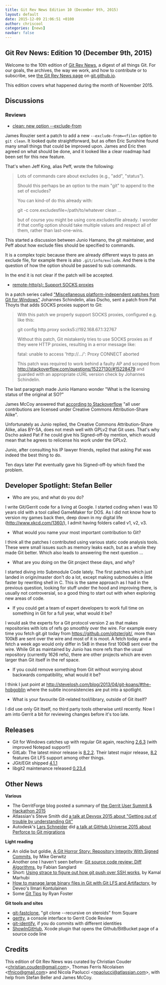 ```yaml
---
title: Git Rev News Edition 10 (December 9th, 2015)
layout: default
date: 2015-12-09 21:06:51 +0100
author: chriscool
categories: [news]
navbar: false
---
```


## Git Rev News: Edition 10 (December 9th, 2015)

Welcome to the 10th edition of [Git Rev News](http://git.github.io/rev_news/rev_news/),
a digest of all things Git. For our goals, the archives, the way we work, and how to contribute or to
subscribe, see [the Git Rev News page](http://git.github.io/rev_news/rev_news/) on [git.github.io](http://git.github.io).

This edition covers what happened during the month of November 2015.

## Discussions

<!---
### General
-->

### Reviews

* [clean: new option --exclude-from](http://thread.gmane.org/gmane.comp.version-control.git/281762)

James Rouzier sent a patch to add a new `--exclude-from=<file>` option
to `git clean`. It looked quite straightforward, but as often Eric
Sunshine found many small things that could be improved upon. James
and Eric then agreed on what should be done, and it looked like a
clear roadmap had been set for this new feature.

That's when Jeff King, alias Peff, wrote the following:

> Lots of commands care about excludes (e.g., "add", "status").
> 
> Should this perhaps be an option to the main "git" to append to the set
> of excludes?
> 
> You can kind-of do this already with:
> 
>   git -c core.excludesfile=/path/to/whatever clean ...
> 
> but of course you might be using core.excludesfile already. I wonder if
> that config option should take multiple values and respect all of them,
> rather than last-one-wins.

This started a discussion between Junio Hamano, the git maintainer,
and Peff about how exclude files should be specified to commands.

It is a complex topic because there are already different ways to pass
an exclude file, for example there is also `.git/info/exclude`. And
there is the question of how the option should be passed to sub
commands.

In the end it is not clear if the patch will be accepted.

* [remote-http(s): Support SOCKS proxies](http://thread.gmane.org/gmane.comp.version-control.git/280191)

In a patch series called
["Miscellaneous platform-independent patches from Git for Windows"](http://thread.gmane.org/gmane.comp.version-control.git/280190/)
Johannes Schindelin, alias Dscho, sent a patch from Pat Thoyts that adds SOCKS proxies support to Git:

> With this patch we properly support SOCKS proxies, configured e.g. like
> this:
> 
> 	git config http.proxy socks5://192.168.67.1:32767
> 
> Without this patch, Git mistakenly tries to use SOCKS proxies as if they
> were HTTP proxies, resulting in a error message like:
> 
> 	fatal: unable to access 'http://.../': Proxy CONNECT aborted
> 
> This patch was required to work behind a faulty AP and scraped from
> http://stackoverflow.com/questions/15227130/#15228479 and guarded with
> an appropriate cURL version check by Johannes Schindelin.

The last paragraph made Junio Hamano wonder "What is the licensing
status of the original at SO?"

James McCoy answered that [according to Stackoverflow](https://stackoverflow.com/help/licensing)
"all user contributions are licensed under Creative Commons Attribution-Share Alike".

Unfortunately as Junio replied, the Creative Commons Attribution-Share
Alike, alias BY-SA, does not mesh well with GPLv2 that Git uses. That's
why Dscho asked Pat if he could give his Signed-off-by mention,
which would mean that he agrees to relicense his work under the GPLv2.

Junio, after consulting his IP lawyer friends, replied that asking Pat
was indeed the best thing to do.

Ten days later Pat eventually gave his Signed-off-by which fixed the
problem.


<!---
### Support
-->

## Developer Spotlight: Stefan Beller

* Who are you, and what do you do?

I write Git/Gerrit code for a living at Google. I started coding when I
was 10 years old with a tool called GameMaker for DOS. As I did not
know how to version my games back then, deep down in my digital life
(http://www.xkcd.com/1360/), I admit having folders called v1, v2, v3.

* What would you name your most important contribution to Git?

I think all the patches I contributed using various static code analysis
tools. These were small issues such as memory leaks each, but as a
whole they made Git better. Which also leads to answering the next
question ...

* What are you doing on the Git project these days, and why?

I started diving into Submodule Code lately. The first patches
which just landed in origin/master don't do a lot, except making
submodules a little faster by rewriting shell in C. This is
the same approach as I had in the previous question, looking
for stuff under the hood and improving there, is usually not controversial,
so a good thing to start out with when exploring new areas of code.

* If you could get a team of expert developers to work full time on
something in Git for a full year, what would it be?

I would ask the experts for a Git protocol version 2 as that
makes repositories with lots of refs go smoothly over the wire.
For example every time you fetch git.git today from
https://github.com/gitster/git/,
more than 100kB are sent over the wire and most of it is moot.
A fetch today and a fetch a week ago would only differ in 5kB in
these first 100kB sent over the wire.
While Git as maintained by Junio has more refs than the usual
repository (currently 1626 refs), there are other projects which are
even larger than Git itself in the ref space.

* If you could remove something from Git without worrying about
backwards compatibility, what would it be?

I think I just point at
http://stevelosh.com/blog/2013/04/git-koans/#the-hobgoblin
where the subtle inconsistencies are put into a spotlight.

* What is your favourite Git-related tool/library, outside of Git itself?

I did use only Git itself, no third party tools otherwise until recently.
Now I am into Gerrit a bit for reviewing changes before it's too late.


## Releases

* Git for Windows catches up with regular Git again, reaching [2.6.3](https://groups.google.com/forum/#!topic/git-for-windows/YcGky36RLUM) (with improved Notepad support!)
* GitLab: The latest minor release is [8.2.2](https://about.gitlab.com/2015/12/02/gitlab-8-dot-2-dot-2-released/). Their latest major release, [8.2](https://about.gitlab.com/2015/11/23/announcing-git-lfs-support-in-gitlab/) features Git LFS support among other things.
* JGit/EGit shipped [4.1.1](http://dev.eclipse.org/mhonarc/lists/jgit-dev/msg03004.html)
* libgit2 maintenance released [0.23.4](https://github.com/libgit2/libgit2/releases/tag/v0.23.4)

## Other News

__Various__

* The GerritForge blog posted a summary of [the Gerrit User Summit & Hackathon 2015](http://gitenterprise.me/2015/11/16/gerrit-user-summit-hackathon-2015/)
* Atlassian's Steve Smith did [a talk at Devvox 2015 about "Getting out of trouble by understanding Git"](https://www.youtube.com/watch?v=sevc6668cQ0)
* Autodesk's [Lars Schneider](https://github.com/larsxschneider) did [a talk at GitHub Universe 2015 about Perforce to Git migrations](http://www.ustream.tv/recorded/74637923)


__Light reading__

* An oldie but goldie, [A Git Horror Story: Repository Integrity With Signed Commits](https://mikegerwitz.com/papers/git-horror-story), by Mike Gerwitz
* Another one I haven't seen before: [Git source code review: Diff Algorithms](http://fabiensanglard.net/git_code_review/diff.php), by Fabian Sanglard
* Short: [Using strace to figure out how git push over SSH works](http://kamalmarhubi.com/blog/2015/11/21/using-strace-to-figure-out-how-git-push-over-ssh-works/), by Kamal Marhubi
* [How to manage large binary files in Git with Git LFS and Artifactory](http://blog.deveo.com/how-to-manage-large-binary-files-with-git-git-lfs-and-artifactory/), by Deveo's Ilmari Kontulainen
* Some [Git Tips](https://viget.com/extend/git-tips) by Ryan Foster


__Git tools and sites__

* [git-fastclone](https://github.com/square/git-fastclone), "git clone --recursive on steroids" from Square
* [gertty](https://github.com/openstack/gertty), a console interface to Gerrit Code Review
* [git-identify](https://github.com/ConnorAtherton/git-identify), if you do commits with different identities
* [ShowInGitHub](https://github.com/larsxschneider/ShowInGitHub), Xcode plugin that opens the Github/BitBucket page of a source code line


## Credits

This edition of Git Rev News was curated by Christian Couder &lt;<christian.couder@gmail.com>&gt;,
Thomas Ferris Nicolaisen &lt;<tfnico@gmail.com>&gt; and Nicola Paolucci &lt;<npaolucci@atlassian.com>&gt;,
with help from Stefan Beller and James McCoy.
